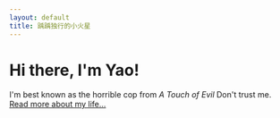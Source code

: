 ```yaml
---
layout: default
title: 踽踽独行的小火星
---
```

<div class="blurb">
	<h1>Hi there, I'm Yao!</h1>
	<p>I'm best known as the horrible cop from <em>A Touch of Evil</em> Don't trust me. <a href="/about">Read more about my life...</a></p>
</div><!-- /.blurb -->
